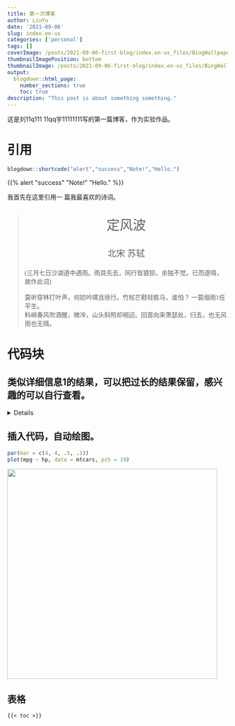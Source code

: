 ```yaml
---
title: 第一次博客
author: LiuYu
date: '2021-09-06'
slug: index.en-us
categories: ['personal']
tags: []
coverImage: /posts/2021-09-06-first-blog/index.en-us_files/BingWallpaper.jpg
thumbnailImagePosition: bottom
thumbnailImage: /posts/2021-09-06-first-blog/index.en-us_files/BingWallpaper.jpg
output:
  blogdown::html_page:
    number_sections: true
    toc: true
description: "This post is about something something."   
---
```


这是刘11q111 11qq宇11111111写的第一篇博客，作为实验作品。

# 引用

``` r
blogdown::shortcode("alert","success","Note!","Hello.")
```

{{% alert "success" "Note!" "Hello." %}}

我首先在这里引用一 篇我最喜欢的诗词。

> <p class="center">
> 定风波
> </p>
> <p class="center" style="font-size: 20px;">
> 北宋 苏轼
> </p>
> <p class="normal">
> (三月七日沙湖道中遇雨。雨具先去，同行皆狼狈，余独不觉。已而遂晴，故作此词)<br>
> <br>
> 莫听穿林打叶声，何妨吟啸且徐行。竹杖芒鞋轻胜马，谁怕？ 一蓑烟雨1任平生。<br>
> 料峭春风吹酒醒，微冷，山头斜照却相迎。回首向来萧瑟处，归去，也无风雨也无晴。<br>
> </p>

# 代码块

## 类似详细信息1的结果，可以把过长的结果保留，感兴趣的可以自行查看。

<details>

``` r
head(mtcars)
##                    mpg cyl disp  hp drat    wt  qsec vs am gear carb
## Mazda RX4         21.0   6  160 110 3.90 2.620 16.46  0  1    4    4
## Mazda RX4 Wag     21.0   6  160 110 3.90 2.875 17.02  0  1    4    4
## Datsun 710        22.8   4  108  93 3.85 2.320 18.61  1  1    4    1
## Hornet 4 Drive    21.4   6  258 110 3.08 3.215 19.44  1  0    3    1
## Hornet Sportabout 18.7   8  360 175 3.15 3.440 17.02  0  0    3    2
## Valiant           18.1   6  225 105 2.76 3.460 20.22  1  0    3    1
```

</details>

## 插入代码，自动绘图。

``` r
par(mar = c(4, 4, .5, .1))
plot(mpg ~ hp, data = mtcars, pch = 19)
```

<img src="/posts/2021-09-06-first-blog/index.en-us_files/figure-html/unnamed-chunk-3-1.png" width="480" />

## 表格

    {{< toc >}}

<style type="text/css">
.center{
  text-align: center;
  font-family: 'Source Han Serif', 'Songti SC', 'Microsoft YaHei';
  font-style: normal;
  font-size: 30px;
}

.normal{
  font-family: 'Source Han Serif', 'Songti SC', 'Microsoft YaHei';
  font-style: normal;
}

</style>
